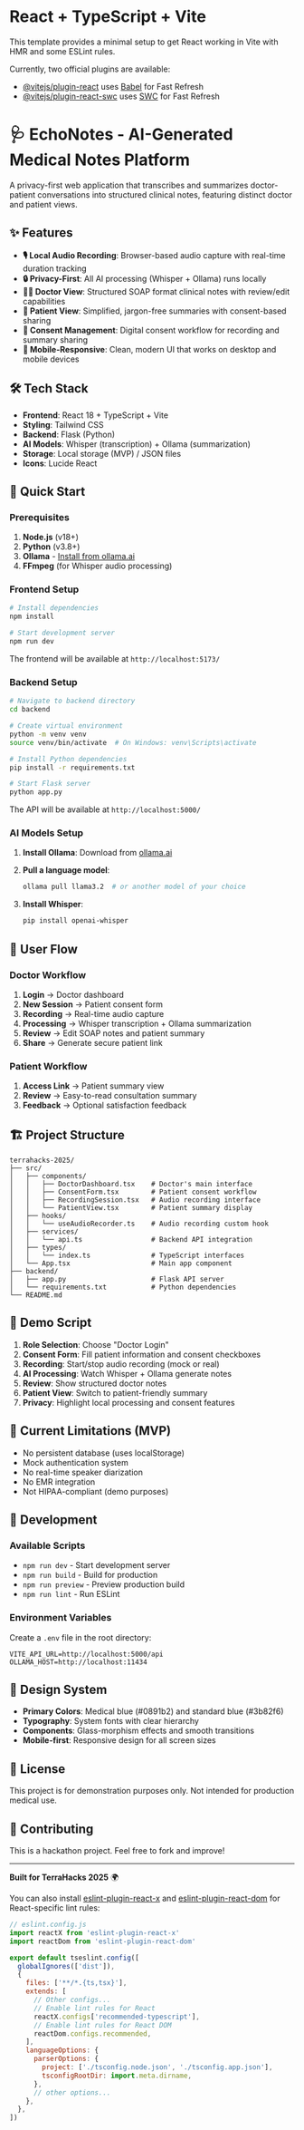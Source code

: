 # React + TypeScript + Vite

This template provides a minimal setup to get React working in Vite with HMR and some ESLint rules.

Currently, two official plugins are available:

- [@vitejs/plugin-react](https://github.com/vitejs/vite-plugin-react/blob/main/packages/plugin-react) uses [Babel](https://babeljs.io/) for Fast Refresh
- [@vitejs/plugin-react-swc](https://github.com/vitejs/vite-plugin-react/blob/main/packages/plugin-react-swc) uses [SWC](https://swc.rs/) for Fast Refresh

# 🩺 EchoNotes - AI-Generated Medical Notes Platform

A privacy-first web application that transcribes and summarizes doctor-patient conversations into structured clinical notes, featuring distinct doctor and patient views.

## ✨ Features

- **🎙️ Local Audio Recording**: Browser-based audio capture with real-time duration tracking
- **🔒 Privacy-First**: All AI processing (Whisper + Ollama) runs locally
- **👩‍⚕️ Doctor View**: Structured SOAP format clinical notes with review/edit capabilities
- **👤 Patient View**: Simplified, jargon-free summaries with consent-based sharing
- **📝 Consent Management**: Digital consent workflow for recording and summary sharing
- **🎨 Mobile-Responsive**: Clean, modern UI that works on desktop and mobile devices

## 🛠️ Tech Stack

- **Frontend**: React 18 + TypeScript + Vite
- **Styling**: Tailwind CSS
- **Backend**: Flask (Python)
- **AI Models**: Whisper (transcription) + Ollama (summarization)
- **Storage**: Local storage (MVP) / JSON files
- **Icons**: Lucide React

## 🚀 Quick Start

### Prerequisites

1. **Node.js** (v18+)
2. **Python** (v3.8+)
3. **Ollama** - [Install from ollama.ai](https://ollama.ai)
4. **FFmpeg** (for Whisper audio processing)

### Frontend Setup

```bash
# Install dependencies
npm install

# Start development server
npm run dev
```

The frontend will be available at `http://localhost:5173/`

### Backend Setup

```bash
# Navigate to backend directory
cd backend

# Create virtual environment
python -m venv venv
source venv/bin/activate  # On Windows: venv\Scripts\activate

# Install Python dependencies
pip install -r requirements.txt

# Start Flask server
python app.py
```

The API will be available at `http://localhost:5000/`

### AI Models Setup

1. **Install Ollama**: Download from [ollama.ai](https://ollama.ai)

2. **Pull a language model**:
   ```bash
   ollama pull llama3.2  # or another model of your choice
   ```

3. **Install Whisper**:
   ```bash
   pip install openai-whisper
   ```

## 📱 User Flow

### Doctor Workflow
1. **Login** → Doctor dashboard
2. **New Session** → Patient consent form
3. **Recording** → Real-time audio capture
4. **Processing** → Whisper transcription + Ollama summarization
5. **Review** → Edit SOAP notes and patient summary
6. **Share** → Generate secure patient link

### Patient Workflow
1. **Access Link** → Patient summary view
2. **Review** → Easy-to-read consultation summary
3. **Feedback** → Optional satisfaction feedback

## 🏗️ Project Structure

```
terrahacks-2025/
├── src/
│   ├── components/
│   │   ├── DoctorDashboard.tsx    # Doctor's main interface
│   │   ├── ConsentForm.tsx        # Patient consent workflow
│   │   ├── RecordingSession.tsx   # Audio recording interface
│   │   └── PatientView.tsx        # Patient summary display
│   ├── hooks/
│   │   └── useAudioRecorder.ts    # Audio recording custom hook
│   ├── services/
│   │   └── api.ts                 # Backend API integration
│   ├── types/
│   │   └── index.ts               # TypeScript interfaces
│   └── App.tsx                    # Main app component
├── backend/
│   ├── app.py                     # Flask API server
│   └── requirements.txt           # Python dependencies
└── README.md
```

## 🎯 Demo Script

1. **Role Selection**: Choose "Doctor Login"
2. **Consent Form**: Fill patient information and consent checkboxes
3. **Recording**: Start/stop audio recording (mock or real)
4. **AI Processing**: Watch Whisper + Ollama generate notes
5. **Review**: Show structured doctor notes
6. **Patient View**: Switch to patient-friendly summary
7. **Privacy**: Highlight local processing and consent features

## 🚫 Current Limitations (MVP)

- No persistent database (uses localStorage)
- Mock authentication system
- No real-time speaker diarization
- No EMR integration
- Not HIPAA-compliant (demo purposes)

## 🔧 Development

### Available Scripts

- `npm run dev` - Start development server
- `npm run build` - Build for production
- `npm run preview` - Preview production build
- `npm run lint` - Run ESLint

### Environment Variables

Create a `.env` file in the root directory:

```env
VITE_API_URL=http://localhost:5000/api
OLLAMA_HOST=http://localhost:11434
```

## 🎨 Design System

- **Primary Colors**: Medical blue (#0891b2) and standard blue (#3b82f6)
- **Typography**: System fonts with clear hierarchy
- **Components**: Glass-morphism effects and smooth transitions
- **Mobile-first**: Responsive design for all screen sizes

## 📄 License

This project is for demonstration purposes only. Not intended for production medical use.

## 🤝 Contributing

This is a hackathon project. Feel free to fork and improve!

---

**Built for TerraHacks 2025** 🌍

You can also install [eslint-plugin-react-x](https://github.com/Rel1cx/eslint-react/tree/main/packages/plugins/eslint-plugin-react-x) and [eslint-plugin-react-dom](https://github.com/Rel1cx/eslint-react/tree/main/packages/plugins/eslint-plugin-react-dom) for React-specific lint rules:

```js
// eslint.config.js
import reactX from 'eslint-plugin-react-x'
import reactDom from 'eslint-plugin-react-dom'

export default tseslint.config([
  globalIgnores(['dist']),
  {
    files: ['**/*.{ts,tsx}'],
    extends: [
      // Other configs...
      // Enable lint rules for React
      reactX.configs['recommended-typescript'],
      // Enable lint rules for React DOM
      reactDom.configs.recommended,
    ],
    languageOptions: {
      parserOptions: {
        project: ['./tsconfig.node.json', './tsconfig.app.json'],
        tsconfigRootDir: import.meta.dirname,
      },
      // other options...
    },
  },
])
```
